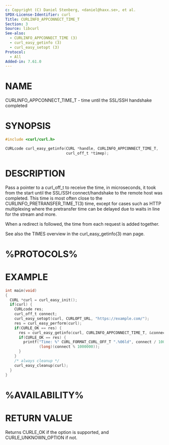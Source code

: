 ```yaml
---
c: Copyright (C) Daniel Stenberg, <daniel@haxx.se>, et al.
SPDX-License-Identifier: curl
Title: CURLINFO_APPCONNECT_TIME_T
Section: 3
Source: libcurl
See-also:
  - CURLINFO_APPCONNECT_TIME (3)
  - curl_easy_getinfo (3)
  - curl_easy_setopt (3)
Protocol:
  - All
Added-in: 7.61.0
---
```


# NAME

CURLINFO_APPCONNECT_TIME_T - time until the SSL/SSH handshake completed

# SYNOPSIS

~~~c
#include <curl/curl.h>

CURLcode curl_easy_getinfo(CURL *handle, CURLINFO_APPCONNECT_TIME_T,
                           curl_off_t *timep);
~~~

# DESCRIPTION

Pass a pointer to a curl_off_t to receive the time, in microseconds, it took
from the start until the SSL/SSH connect/handshake to the remote host was
completed. This time is most often close to the CURLINFO_PRETRANSFER_TIME_T(3)
time, except for cases such as HTTP multiplexing where the pretransfer time
can be delayed due to waits in line for the stream and more.

When a redirect is followed, the time from each request is added together.

See also the TIMES overview in the curl_easy_getinfo(3) man page.

# %PROTOCOLS%

# EXAMPLE

~~~c
int main(void)
{
  CURL *curl = curl_easy_init();
  if(curl) {
    CURLcode res;
    curl_off_t connect;
    curl_easy_setopt(curl, CURLOPT_URL, "https://example.com/");
    res = curl_easy_perform(curl);
    if(CURLE_OK == res) {
      res = curl_easy_getinfo(curl, CURLINFO_APPCONNECT_TIME_T, &connect);
      if(CURLE_OK == res) {
        printf("Time: %" CURL_FORMAT_CURL_OFF_T ".%06ld", connect / 1000000,
               (long)(connect % 1000000));
      }
    }
    /* always cleanup */
    curl_easy_cleanup(curl);
  }
}
~~~

# %AVAILABILITY%

# RETURN VALUE

Returns CURLE_OK if the option is supported, and CURLE_UNKNOWN_OPTION if not.
